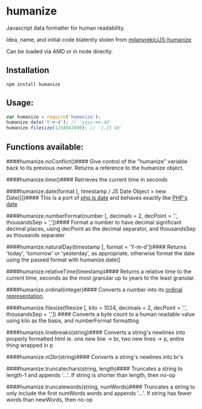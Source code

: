 # humanize #

Javascript data formatter for human readability.

Idea, name, and initial code blatently stolen from [milanvrekic/JS-humanize](http://github.com/milanvrekic/JS-humanize)

Can be loaded via AMD or in node directly.

## Installation ##

    npm install humanize

## Usage: ##
```javascript
var humanize = require('humanize');
humanize.date('Y-m-d'); // 'yyyy-mm-dd'
humanize.filesize(1234567890); // '1.15 Gb'
```

## Functions available: ##

####humanize.noConflict()####
Give control of the "humanize" variable back to its previous owner. Returns a reference to the humanize object.

####humanize.time()####
Retrieves the current time in seconds

####humanize.date(format [, timestamp / JS Date Object = new Date()])####
This is a port of [php.js date](http://phpjs.org/functions/date:380) and behaves exactly like [PHP's date](http://php.net/manual/en/function.date.php)

####humanize.numberFormat(number [, decimals = 2, decPoint = '.', thousandsSep = ','])####
Format a number to have decimal significant decimal places, using decPoint as the decimal separator, and thousandsSep as thousands separater

####humanize.naturalDay(timestamp [, format = 'Y-m-d'])####
Returns 'today', 'tomorrow' or 'yesterday', as appropriate, otherwise format the date using the passed format with humanize.date()

####humanize.relativeTime(timestamp)####
Returns a relative time to the current time, seconds as the most granular up to years to the least granular.

####humanize.ordinal(integer)####
Converts a number into its [ordinal representation](http://en.wikipedia.org/wiki/Ordinal_number_\(linguistics\)).

####humanize.filesize(filesize [, kilo = 1024, decimals = 2, decPoint = '.', thousandsSep = ',']) ####
Converts a byte count to a human readable value using kilo as the basis, and numberFormat formatting

####humanize.linebreaks(string)####
Converts a string's newlines into properly formatted html ie. one new line -> br, two new lines -> p, entire thing wrapped in p

####humanize.nl2br(string)####
Converts a string's newlines into br's

####humanize.truncatechars(string, length)####
Truncates a string to length-1 and appends '…'. If string is shorter than length, then no-op

####humanize.truncatewords(string, numWords)####
Truncates a string to only include the first numWords words and appends '…'. If string has fewer words than newWords, then no-op
